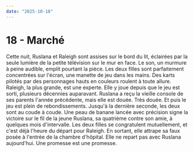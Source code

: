```yaml
---
date: "2025-10-18"
---
```

# 18 - Marché

Cette nuit, Ruslana et Raleigh sont assises sur le bord du lit, éclairées par la seule
lumière de la petite télévision sur le mur en face. Le son, un murmure à peine audible,
emplit pourtant la pièce. Les deux filles sont parfaitement concentrées sur l'écran, une
manette de jeu dans les mains. Des karts pilotés par des personnages hauts en couleurs
roulent à toute allure. Raleigh, la plus grande, est une experte. Elle y joue depuis que
le jeu est sorti, plusieurs décennies auparavant. Ruslana a reçu la vieille console de
ses parents l'année précédente, mais elle est douée. Très douée. Et puis le jeu est
plein de rebondissements. Jusqu'à la dernière seconde, les deux sont au coude à coude.
Une peau de banane lancée avec précision signe la victoire sur le fil de la jeune
Ruslana, sa quatrième contre son amie, à quelques mois d'intervalle. Les deux filles se
congratulent mutuellement, et c'est déjà l'heure du départ pour Raleigh. En sortant,
elle attrape sa faux posée à l'entrée de la chambre d'hôpital. Elle ne repart pas avec
Ruslana aujourd'hui. Une promesse est une promesse.
